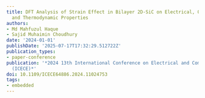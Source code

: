 ```yaml
---
title: DFT Analysis of Strain Effect in Bilayer 2D-SiC on Electrical, Optical, Phonon,
  and Thermodynamic Properties
authors:
- Md Mahfuzul Haque
- Sajid Muhaimin Choudhury
date: '2024-01-01'
publishDate: '2025-07-17T17:32:29.512722Z'
publication_types:
- paper-conference
publication: '*2024 13th International Conference on Electrical and Computer Engineering
  (ICECE)*'
doi: 10.1109/ICECE64886.2024.11024753
tags:
- embedded
---
```

